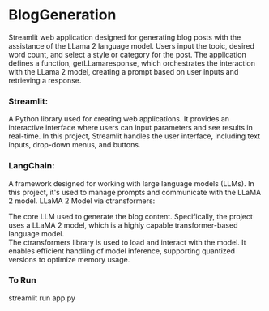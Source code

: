 # BlogGeneration

Streamlit web application designed for generating blog posts with the assistance of the LLama 2 language model. Users input the topic, desired word count, and select a style or category for the post. The application defines a function, getLLamaresponse, which orchestrates the interaction with the LLama 2 model, creating a prompt based on user inputs and retrieving a response.

### Streamlit:  
  
A Python library used for creating web applications. It provides an interactive interface where users can input parameters and see results in real-time.
In this project, Streamlit handles the user interface, including text inputs, drop-down menus, and buttons.  

### LangChain:  
  
A framework designed for working with large language models (LLMs). In this project, it's used to manage prompts and communicate with the LLaMA 2 model.
LLaMA 2 Model via ctransformers:

The core LLM used to generate the blog content. Specifically, the project uses a LLaMA 2 model, which is a highly capable transformer-based language model.  
The ctransformers library is used to load and interact with the model. It enables efficient handling of model inference, supporting quantized versions to optimize memory usage.


### To Run
streamlit run app.py
